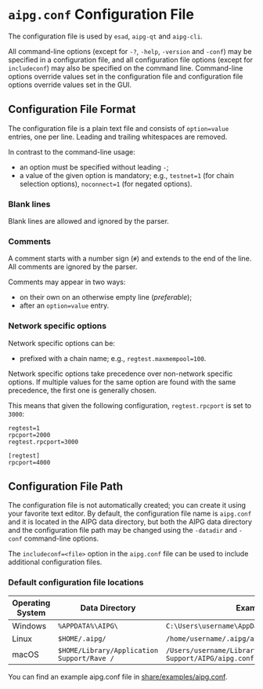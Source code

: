 # `aipg.conf` Configuration File

The configuration file is used by `esad`, `aipg-qt` and `aipg-cli`.

All command-line options (except for `-?`, `-help`, `-version` and `-conf`) may be specified in a configuration file, and all configuration file options (except for `includeconf`) may also be specified on the command line. Command-line options override values set in the configuration file and configuration file options override values set in the GUI.

## Configuration File Format

The configuration file is a plain text file and consists of `option=value` entries, one per line. Leading and trailing whitespaces are removed.

In contrast to the command-line usage:
- an option must be specified without leading `-`;
- a value of the given option is mandatory; e.g., `testnet=1` (for chain selection options), `noconnect=1` (for negated options).

### Blank lines

Blank lines are allowed and ignored by the parser.

### Comments

A comment starts with a number sign (`#`) and extends to the end of the line. All comments are ignored by the parser.

Comments may appear in two ways:
- on their own on an otherwise empty line (_preferable_);
- after an `option=value` entry.

### Network specific options

Network specific options can be:
- prefixed with a chain name; e.g., `regtest.maxmempool=100`.

Network specific options take precedence over non-network specific options.
If multiple values for the same option are found with the same precedence, the
first one is generally chosen.

This means that given the following configuration, `regtest.rpcport` is set to `3000`:

```
regtest=1
rpcport=2000
regtest.rpcport=3000

[regtest]
rpcport=4000
```

## Configuration File Path

The configuration file is not automatically created; you can create it using your favorite text editor. By default, the configuration file name is `aipg.conf` and it is located in the AIPG data directory, but both the AIPG data directory and the configuration file path may be changed using the `-datadir` and `-conf` command-line options.

The `includeconf=<file>` option in the `aipg.conf` file can be used to include additional configuration files.

### Default configuration file locations

Operating System | Data Directory | Example Path
-- | -- | --
Windows | `%APPDATA%\AIPG\` | `C:\Users\username\AppData\Roaming\AIPG\aipg.conf`
Linux | `$HOME/.aipg/` | `/home/username/.aipg/aipg.conf`
macOS | `$HOME/Library/Application Support/Rave /` | `/Users/username/Library/Application Support/AIPG/aipg.conf`

You can find an example aipg.conf file in [share/examples/aipg.conf](../share/examples/aipg.conf).

